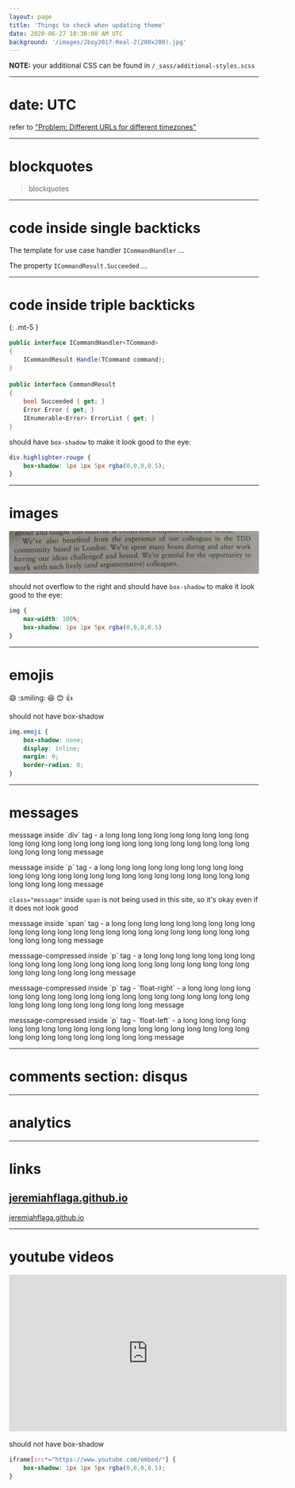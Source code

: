 ```yaml
---
layout: page
title: 'Things to check when updating theme'
date: 2020-06-27 10:30:00 AM UTC
background: '/images/Jboy2017-Real-2(200x200).jpg'
---
```


<!-- first: June 27, 2020 06:30:00 PM Philippine Time -->

**NOTE:** your additional CSS can be found in `/_sass/additional-styles.scss`

---

# date: UTC

refer to ["Problem: Different URLs for different timezones"](http://127.0.0.1:4000/2017/04/08/problems-encountered-with-jekyll-powered-blog#different-url-for-different-timezone)

---

# blockquotes

> blockquotes

---

# code inside single backticks

The template for use case handler `ICommandHandler` ...

The property `ICommandResult.Succeeded` ...

---

# code inside triple backticks

{: .mt-5 }
``` csharp
public interface ICommandHandler<TCommand>
{
    ICommandResult Handle(TCommand command);
}

public interface CommandResult
{
    bool Succeeded { get; }
    Error Error { get; }
    IEnumerable<Error> ErrorList { get; }
}
```

should have `box-shadow` to make it look good to the eye:

``` css
div.highlighter-rouge {
    box-shadow: 1px 1px 5px rgba(0,0,0,0.5);
}
```

---

# images

![Argue to learn, not to win - from GOOSGBT](/images/2017/Argue-to-learn-from-GOOSGBT.jpg)

should not overflow to the right and should have `box-shadow` to make it look good to the eye:

``` css
img {
    max-width: 100%;
    box-shadow: 1px 1px 5px rgba(0,0,0,0.5)
}
```

---

# emojis

:smile: :smiling: :laughing: :blush: :+1:

should not have box-shadow

``` css
img.emoji {
    box-shadow: none;
    display: inline;
    margin: 0;
    border-radius: 0;
}
```

---

# messages

<div class="message" markdown="1">
messsage inside `div` tag - a long long long long long long long long long long long long long long long long long long long long long long long long long long long long  message
</div>

<p class="message" markdown="1">
    messsage inside `p` tag - a long long long long long long long long long long long long long long long long long long long long long long long long long long long long  message
</p>

`class="message"` inside `span` is not being used in this site, so it's okay even if it does not look good

<span class="message">
    messsage inside `span` tag - a long long long long long long long long long long long long long long long long long long long long long long long long long long long long  message
</span>

<p class="message message-compressed" markdown="1">
    messsage-compressed inside `p` tag - a long long long long long long long long long long long long long long long long long long long long long long long long long long long long  message
</p>

<p class="message message-compressed float-right" markdown="1">
    messsage-compressed inside `p` tag - `float-right` - a long long long long long long long long long long long long long long long long long long long long long long long long long long long long  message
</p>

<p class="message message-compressed float-left" markdown="1">
    messsage-compressed inside `p` tag - `float-left` - a long long long long long long long long long long long long long long long long long long long long long long long long long long long long  message
</p>

<div class="clearfix"></div>

---

# comments section: disqus

---

# analytics


---

# links

## [jeremiahflaga.github.io](/)

[jeremiahflaga.github.io](/)

---

# youtube videos

<iframe width="560" height="315" src="https://www.youtube.com/embed/R6S8RCKRIoY" frameborder="0" allow="accelerometer; autoplay; encrypted-media; gyroscope; picture-in-picture" allowfullscreen></iframe>

should not have box-shadow

``` css
iframe[src*="https://www.youtube.com/embed/"] {
    box-shadow: 1px 1px 5px rgba(0,0,0,0.5);
}
```
